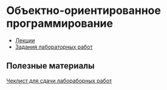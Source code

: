 # Объектно-ориентированное программирование

- [Лекции](lectures/README.md)
- [Задания лабораторных работ](/tasks/README.md)

## Полезные материалы

[Чеклист для сдачи лабораборных работ](/labs/checklist/README.md)
